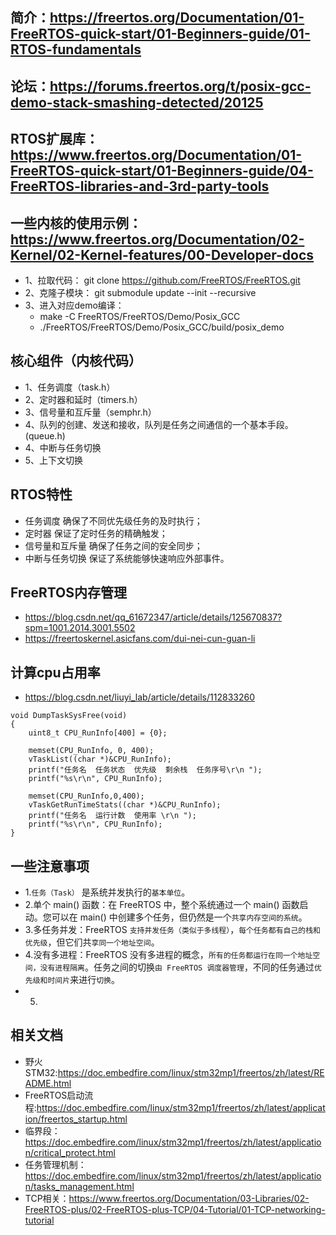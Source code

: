 ## 简介：https://freertos.org/Documentation/01-FreeRTOS-quick-start/01-Beginners-guide/01-RTOS-fundamentals

## 论坛：https://forums.freertos.org/t/posix-gcc-demo-stack-smashing-detected/20125

## RTOS扩展库：https://www.freertos.org/Documentation/01-FreeRTOS-quick-start/01-Beginners-guide/04-FreeRTOS-libraries-and-3rd-party-tools

## 一些内核的使用示例：https://www.freertos.org/Documentation/02-Kernel/02-Kernel-features/00-Developer-docs

- 1、拉取代码： git clone https://github.com/FreeRTOS/FreeRTOS.git
- 2、克隆子模块： git submodule update --init --recursive
- 3、进入对应demo编译：   
    - make -C FreeRTOS/FreeRTOS/Demo/Posix_GCC
    - ./FreeRTOS/FreeRTOS/Demo/Posix_GCC/build/posix_demo

## 核心组件（内核代码）
- 1、任务调度（task.h）
- 2、定时器和延时（timers.h）
- 3、信号量和互斥量（semphr.h）
- 4、队列的创建、发送和接收，队列是任务之间通信的一个基本手段。(queue.h)
- 4、中断与任务切换
- 5、上下文切换

## RTOS特性
- 任务调度 确保了不同优先级任务的及时执行；
- 定时器 保证了定时任务的精确触发；
- 信号量和互斥量 确保了任务之间的安全同步；
- 中断与任务切换 保证了系统能够快速响应外部事件。

## FreeRTOS内存管理
- https://blog.csdn.net/qq_61672347/article/details/125670837?spm=1001.2014.3001.5502
- https://freertoskernel.asicfans.com/dui-nei-cun-guan-li


## 计算cpu占用率
- https://blog.csdn.net/liuyi_lab/article/details/112833260
```
void DumpTaskSysFree(void)
{
    uint8_t CPU_RunInfo[400] = {0};

    memset(CPU_RunInfo, 0, 400);
    vTaskList((char *)&CPU_RunInfo);
    printf("任务名  任务状态  优先级  剩余栈  任务序号\r\n ");
    printf("%s\r\n", CPU_RunInfo);
   
    memset(CPU_RunInfo,0,400); 
    vTaskGetRunTimeStats((char *)&CPU_RunInfo); 
    printf("任务名  运行计数  使用率 \r\n ");
    printf("%s\r\n", CPU_RunInfo);
}
```


## 一些注意事项
- 1.`任务（Task）` 是系统并发执行的`基本单位`。
- 2.单个 main() 函数：在 FreeRTOS 中，整个系统通过一个 main() 函数启动。您可以在 main() 中创建多个任务，但仍然是一个`共享内存空间的系统`。
- 3.多任务并发：FreeRTOS `支持并发任务（类似于多线程）`，`每个任务都有自己的栈和优先级`，但它们共`享同一个地址空间`。
- 4.没有多进程：FreeRTOS 没有多进程的概念，`所有的任务都运行在同一个地址空间，没有进程隔离`。任务之间的切换`由 FreeRTOS 调度器管理`，不同的任务通过`优先级和时间片`来进行`切换`。
- 5.


## 相关文档
- 野火STM32:https://doc.embedfire.com/linux/stm32mp1/freertos/zh/latest/README.html
- FreeRTOS启动流程:https://doc.embedfire.com/linux/stm32mp1/freertos/zh/latest/application/freertos_startup.html
- 临界段：https://doc.embedfire.com/linux/stm32mp1/freertos/zh/latest/application/critical_protect.html
- 任务管理机制：https://doc.embedfire.com/linux/stm32mp1/freertos/zh/latest/application/tasks_management.html
- TCP相关：https://www.freertos.org/Documentation/03-Libraries/02-FreeRTOS-plus/02-FreeRTOS-plus-TCP/04-Tutorial/01-TCP-networking-tutorial
